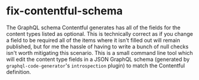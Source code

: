 # fix-contentful-schema

The GraphQL schema Contentful generates has all of the fields for the content types listed as optional. This is technically correct as if you change a field to be required all of the items where it isn't filled out will remain published, but for me the hassle of having to write a bunch of null checks isn't worth mitigating this scenario. This is a small command line tool which will edit the content type fields in a JSON GraphQL schema (generated by `graphql-code-generator`'s `introspection` plugin) to match the Contentful definition. 